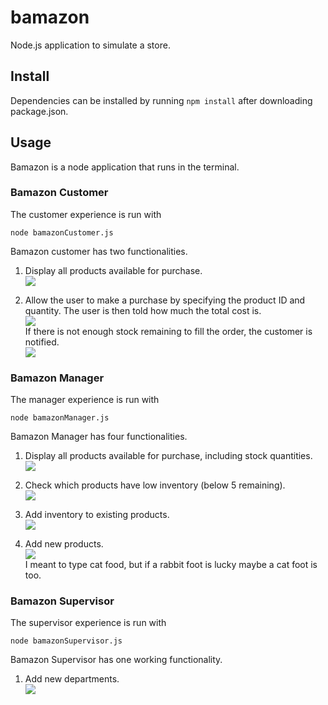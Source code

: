 # bamazon
Node.js application to simulate a store.

## Install
Dependencies can be installed by running ```npm install``` after downloading package.json.

## Usage
Bamazon is a node application that runs in the terminal. 

### Bamazon Customer
The customer experience is run with 
```
node bamazonCustomer.js
```
Bamazon customer has two functionalities.
 
1. Display all products available for purchase.  
![](https://im.ezgif.com/tmp/ezgif-1-fd68b4ed2a8f.gif)  

2. Allow the user to make a purchase by specifying the product ID and quantity. The user is then told how much the total cost is.  
![](https://im.ezgif.com/tmp/ezgif-1-451ea75ed890.gif)  
If there is not enough stock remaining to fill the order, the customer is notified.  
![](https://im.ezgif.com/tmp/ezgif-1-3b9aba0b602b.gif)  

### Bamazon Manager
The manager experience is run with 
```
node bamazonManager.js
```

Bamazon Manager has four functionalities.

1. Display all products available for purchase, including stock quantities.  
![](https://im.ezgif.com/tmp/ezgif-1-a9ace6624898.gif)

2. Check which products have low inventory (below 5 remaining).  
![](https://im.ezgif.com/tmp/ezgif-1-274563a4646f.gif)

3. Add inventory to existing products.  
![](https://im.ezgif.com/tmp/ezgif-1-cd6bbc1d0a72.gif)

4. Add new products.  
![](https://im.ezgif.com/tmp/ezgif-1-f7063b48387b.gif)  
I meant to type cat food, but if a rabbit foot is lucky maybe a cat foot is too.

### Bamazon Supervisor
The supervisor experience is run with 
```
node bamazonSupervisor.js
```

Bamazon Supervisor has one working functionality.
 
1. Add new departments.  
![](https://im.ezgif.com/tmp/ezgif-1-f762fafb17b4.gif)
